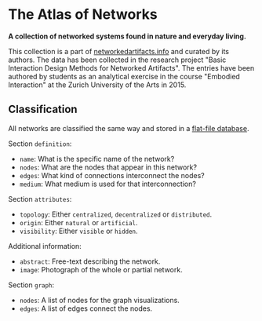 # The Atlas of Networks

**A collection of networked systems found in nature and everyday living.**

This collection is a part of [networkedartifacts.info](http://networkedartifacts.info) and curated by its authors. The data has been collected in the research project "Basic Interaction Design Methods for Networked Artifacts". The entries have been authored by students as an analytical exercise in the course "Embodied Interaction" at the Zurich University of the Arts in 2015.

## Classification

All networks are classified the same way and stored in a [flat-file database](https://github.com/networkedartifacts/atlas/tree/master/data/networks).

Section `definition`:

- `name`: What is the specific name of the network?
- `nodes`: What are the nodes that appear in this network?
- `edges`: What kind of connections interconnect the nodes?
- `medium`: What medium is used for that interconnection?

Section `attributes`:

- `topology`: Either `centralized`, `decentralized` or `distributed`.
- `origin`: Either `natural` or `artificial`.
- `visibility`: Either `visible` or `hidden`.

Additional information:

- `abstract`: Free-text describing the network.
- `image`: Photograph of the whole or partial network.

Section `graph`:

- `nodes`: A list of nodes for the graph visualizations.
- `edges`: A list of edges connect the nodes.
